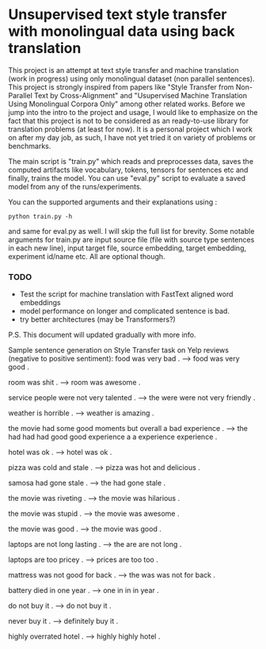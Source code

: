 # Unsupervised text style transfer with monolingual data using back translation

This project is an attempt at text style transfer and machine translation (work in progress) using only monolingual dataset (non parallel sentences). This project is strongly inspired from papers like "Style Transfer from Non-Parallel Text by Cross-Alignment" and "Usupervised Machine Translation Using Monolingual Corpora Only" among other related works. Before we jump into the intro to the project and usage, I would like to emphasize on the fact that this project is not to be considered as an ready-to-use library for translation problems (at least for now). It is a personal project which I work on after my day job, as such, I have not yet tried it on variety of problems or benchmarks.

The main script is "train.py" which reads and preprocesses data, saves the computed artifacts like vocabulary, tokens, tensors for sentences etc and finally, trains the model. You can use "eval.py" script to evaluate a saved model from any of the runs/experiments.

You can the supported arguments and their explanations using :
```
python train.py -h
```

and same for eval.py as well. I will skip the full list for brevity. Some notable arguments for train.py are input source file (file with source type sentences in each new line), input target file, source embedding, target embedding, experiment id/name etc. All are optional though.

### TODO
* Test the script for machine translation with FastText aligned word embeddings
* model performance on longer and complicated sentence is bad.
* try better architectures (may be Transformers?)

P.S. This document will updated gradually with more info.


Sample sentence generation on Style Transfer task on Yelp reviews (negative to positive sentiment):
 food was very bad . --> food was very good .

 room was shit . --> room was awesome .

 service people were not very talented . --> the were were not very friendly .

 weather is horrible . --> weather is amazing .

 the movie had some good moments but overall a bad experience . --> the had had had good good experience a a experience experience .

 hotel was ok . --> hotel was ok .

 pizza was cold and stale . --> pizza was hot and delicious .

 samosa had gone stale . --> the had gone stale .

 the movie was riveting . --> the movie was hilarious .

 the movie was stupid . --> the movie was awesome .

 the movie was good . --> the movie was good .

 laptops are not long lasting . --> the are are not long .

 laptops are too pricey . --> prices are too too .

 mattress was not good for back . --> the was was not for back .

 battery died in one year . --> one in in in year .

 do not buy it . --> do not buy it .

 never buy it . --> definitely buy it .

 highly overrated hotel . --> highly highly hotel .
